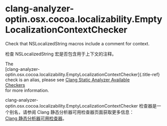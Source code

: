 # clang-analyzer-optin.osx.cocoa.localizability.EmptyLocalizationContextChecker

Check that NSLocalizedString macros include a comment for context.

检查 NSLocalizedString 宏是否包含用于上下文的注释。

The  
[clang-analyzer-optin.osx.cocoa.localizability.EmptyLocalizationContextChecker]{.title-ref}  
check is an alias, please see [Clang Static Analyzer Available  
Checkers](https://clang.llvm.org/docs/analyzer/checkers.html#optin-osx-cocoa-localizability-emptylocalizationcontextchecker)  
for more information.

clang-analyzer-optin.osx.cocoa.localizability.EmptyLocalizationContextChecker 检查器是一个别名，请参阅 Clang 静态分析器可用检查器页面获取更多信息：  
[Clang 静态分析器可用检查器](https://clang.llvm.org/docs/analyzer/checkers.html#optin-osx-cocoa-localizability-emptylocalizationcontextchecker)。
